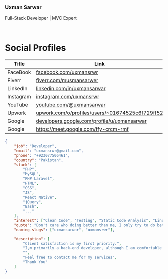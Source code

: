 <h3>Uxman Sarwar</h3>
<p>Full-Stack Developer | MVC Expert</p>

<!-- ## <a href="mailto:uxmansarwar@yahoo.com">Email: UXManSarwar@yahoo.com</a> -->

<br>

# Social Profiles

<div align="left">

| Title     | Link                                                                                                                                       |
| --------- | ------------------------------------------------------------------------------------------------------------------------------------------ |
| FaceBook  | <a target="_blank" href="https://www.facebook.com/uxmansrwr">facebook.com/uxmansrwr</a>                                                |
| Fiverr    | <a target="_blank" href="https://www.fiverr.com/musmansarwer">fiverr.com/musmansarwer</a>                                                  |
| LinkedIn  | <a target="_blank" href="https://www.linkedin.com/in/uxmansarwar">linkedin.com/in/uxmansarwar</a>                                          |
| Instagram | <a target="_blank" href="https://www.instagram.com/uxmansrwr">instagram.com/uxmansrwr</a>                                            |
| YouTube   | <a target="_blank" href="https://www.youtube.com/@uxmansarwar">youtube.com/@uxmansarwar</a>        |
| Upwork    | <a target="_blank" href="https://www.upwork.com/o/profiles/users/~01674525c6f729ff52/">upwork.com/o/profiles/users/~01674525c6f729ff52</a> |
| Google    | <a target="_blank" href="https://g.dev/uxmansarwar">developers.google.com/profile/u/uxmansarwar</a> |
| Google    | <a target="_blank" href="https://meet.google.com/ffy-crcm-rmf">https://meet.google.com/ffy-crcm-rmf</a> |

 </div>

```json
{
	"job": "Developer",
	"email": "uxmansrwr@gmail.com",
	"phone": "+923077506461",
	"country": "Pakistan",
	"stack": [
		"PHP",
		"MySQL",
		"PHP Laravel",
		"HTML",
		"CSS",
		"JS",
		"React Native",
		"jQuery",
		"Bash",
		"..."
	],
	"interest": ["Clean Code", "Testing", "Static Code Analysis", "Linux", "..."],
	"quote": "Don't care who doing better than me, I only try to do better than my own previous days(Uxman Sarwar)",
	"naming-slugs": ["uxmansarwar", "uxmansrwr"],

	"description": [
		"Client satisfaction is my first priority.",
		"I,m primarily a back-end developer, although I am comfortable in PHP/MySql, PHP Laravel, vanilla javascript, jQuery, HTML, CSS, and BootStrap. Excellent skills in core PHP/MySql development. And I am Working on these technologies since 2013.",
		"",
		"Feel free to contact me for my services",
		"Thank You"
	]
}
```

<!--
**uxmansarwar/uxmansarwar** is a ✨ _special_ ✨ repository because its `README.md` (this file) appears on your GitHub profile.

Here are some ideas to get you started:

- 🔭 I’m currently working on ...
- 🌱 I’m currently learning ...
- 👯 I’m looking to collaborate on ...
- 🤔 I’m looking for help with ...
- 💬 Ask me about ...
- 📫 How to reach me: ...
- 😄 Pronouns: ...
- ⚡ Fun fact: ...
-->
